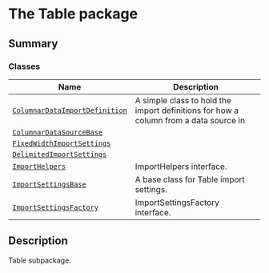 # The Table package

<a id="summary"></a>

## Summary

### Classes

| Name | Description |
|--------------------------------------------------------------------------------------------------|----------------------------------------------------------------------------------------|
| [`ColumnarDataImportDefinition`](ColumnarDataImportDefinition.md#ColumnarDataImportDefinition)   | A simple class to hold the import definitions for how a column from a data source in   |
| [`ColumnarDataSourceBase`](ColumnarDataSourceBase.md#ColumnarDataSourceBase)                     |                                                                                        |
| [`FixedWidthImportSettings`](FixedWidthImportSettings.md#FixedWidthImportSettings)               |                                                                                        |
| [`DelimitedImportSettings`](DelimitedImportSettings.md#DelimitedImportSettings)                  |                                                                                        |
| [`ImportHelpers`](ImportHelpers.md#ImportHelpers)                                                | ImportHelpers interface.                                                               |
| [`ImportSettingsBase`](ImportSettingsBase.md#ImportSettingsBase)                                 | A base class for Table import settings.                                                |
| [`ImportSettingsFactory`](ImportSettingsFactory.md#ImportSettingsFactory)                        | ImportSettingsFactory interface.                                                       |

<a id="description"></a>

## Description

Table subpackage.

<!-- !! processed by numpydoc !! -->
